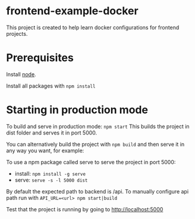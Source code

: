 # frontend-example-docker

This project is created to help learn docker configurations for frontend projects.

# Prerequisites

Install [node](https://nodejs.org/en/download/). 

Install all packages with `npm install`

# Starting in production mode

To build and serve in production mode: `npm start`
This builds the project in dist folder and serves it in port 5000.

You can alternatively build the project with `npm build` and then serve it in any way you want, for example:

To use a npm package called serve to serve the project in port 5000:
- install: `npm install -g serve`
- serve: `serve -s -l 5000 dist`

By default the expected path to backend is /api. To manually configure api path run with `API_URL=<url> npm start|build`

Test that the project is running by going to <http://localhost:5000>


